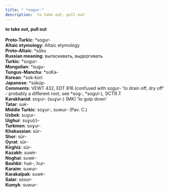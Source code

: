 ```yaml
---
title: " *sogur-"
description:  to take out, pull out
---
```

<strong> to take out, pull out</strong><br><br>
<strong>Proto-Turkic</strong>:  *sogur-<br>
<strong>Altaic etymology</strong>:  Altaic etymology<br>
<strong> Proto-Altaic</strong>:  *sŭ́ku<br>
<strong>Russian meaning</strong>:  вытаскивать, выдергивать<br>
<strong>Turkic</strong>:  *sogur-<br>
<strong>Mongolian</strong>:  *sugu-<br>
<strong>Tungus-Manchu</strong>:  *soKa-<br>
<strong>Korean</strong>:  *sok-kori<br>
<strong>Japanese</strong>:  *súkúp-<br>
<strong>Comments</strong>:  VEWT 432, EDT 816 (confused with sogur- 'to drain off, dry off' - probably a different root, see *sog-, *sogul-), ЭСТЯ 7.<br>
<strong>Karakhanid</strong>:  soɣur- (suɣur-) (MK) 'to gulp down'<br>
<strong>Tatar</strong>:  suɨr-<br>
<strong>Middle Turkic</strong>:  soɣur-, suwur- (Pav. C.)<br>
<strong>Uzbek</strong>:  suɣur-<br>
<strong>Uighur</strong>:  suɣu(r)-<br>
<strong>Turkmen</strong>:  soɣur-<br>
<strong>Khakassian</strong>:  sūr-<br>
<strong>Shor</strong>:  sūr-<br>
<strong>Oyrat</strong>:  sūr-<br>
<strong>Kirghiz</strong>:  sūr-<br>
<strong>Kazakh</strong>:  suwɨr-<br>
<strong>Noghai</strong>:  suwɨr-<br>
<strong>Bashkir</strong>:  huɨr-, hur-<br>
<strong>Karaim</strong>:  suwur-<br>
<strong>Karakalpak</strong>:  suwɨr-<br>
<strong>Salar</strong>:  soxur-<br>
<strong>Kumyk</strong>:  suwur-<br>


